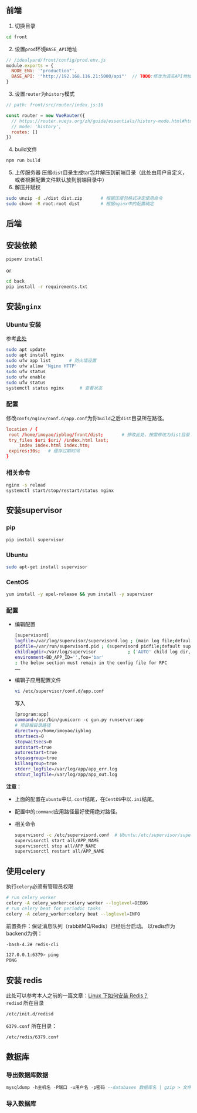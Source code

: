 ## 前端

1. 切换目录
```bash
cd front
```
2. 设置`prod`环境`BASE_API`地址
```javascript
// /idealyard/front/config/prod.env.js
module.exports = {
  NODE_ENV: '"production"',
  BASE_API: '"http://192.168.116.21:5000/api"'  // TODO:修改为真实API地址
}
```
3. 设置`router`为`history`模式
```javascript
// path: front/src/router/index.js:16

const router = new VueRouter({
  // https://router.vuejs.org/zh/guide/essentials/history-mode.html#html5-history-%E6%A8%A1%E5%BC%8F
  // mode: 'history',
  routes: []
})
```
4. build文件
```bash
npm run build
```
5. 上传服务器
压缩`dist`目录生成tar包并解压到前端目录（此处由用户自定义，或者根据配置文件默认放到前端目录中）
6. 解压并赋权
```bash
sudo unzip -d ./dist dist.zip       # 根据压缩包格式决定使用命令
sudo chown -R root:root dist        # 根据nginx中的配置确定
```

## 后端

## 安装依赖
```bash
pipenv install
```
or  
```bash
cd back
pip install -r requirements.txt
```
## 安装`nginx`
### Ubuntu 安装  
参考[此处](https://www.digitalocean.com/community/tutorials/how-to-install-nginx-on-ubuntu-18-04)       
```bash
sudo apt update
sudo apt install nginx
sudo ufw app list       # 防火墙设置
sudo ufw allow 'Nginx HTTP'
sudo ufw status
sudo ufw enable
sudo ufw status
systemctl status nginx      # 查看状态
```
### 配置
修改`confs/nginx/conf.d/app.conf`为你`build`之后`dist`目录所在路径。

```conf
location / {
 root /home/imoyao/iyblog/front/dist;       # 修改此处，按需修改为dist目录
 try_files $uri $uri/ /index.html last;
     index index.html index.htm;
 expires:30s;   # 缓存过期时间
}
```
### 相关命令

```bash
nginx -s reload
systemctl start/stop/restart/status nginx
```

## 安装supervisor
### pip
```bash
pip install supervisor
```
### Ubuntu

```bash
sudo apt-get install supervisor
```
### CentOS

```bash
yum install -y epel-release && yum install -y supervisor
```
### 配置
- 编辑配置
    ```bash
    [supervisord]
    logfile=/var/log/supervisor/supervisord.log ; (main log file;default $CWD/supervisord.log)
    pidfile=/var/run/supervisord.pid ; (supervisord pidfile;default supervisord.pid)
    childlogdir=/var/log/supervisor            ; ('AUTO' child log dir, default $TEMP)
    environment=BD_APP_ID='',foo='bar'                                          # TODO:此处根据实际配置环境变量
    ; the below section must remain in the config file for RPC
    ……
    ```
- 编辑子应用配置文件  
    ```bash
    vi /etc/supervisor/conf.d/app.conf
    ```
    写入  
    ```bash
    [program:app]
    command=/usr/bin/gunicorn -c gun.py runserver:app
    # 项目根目录路径
    directory=/home/imoyao/iyblog
    startsecs=0
    stopwaitsecs=0
    autostart=true
    autorestart=true
    stopasgroup=true
    killasgroup=true
    stderr_logfile=/var/log/app/app_err.log
    stdout_logfile=/var/log/app/app_out.log
    
    ```
**注意**：
- 上面的配置在`ubuntu`中以`.conf`结尾，在`CentOS`中以`.ini`结尾。

- 配置中的`command`应用路径最好使用绝对路径。

- 相关命令

    ```bash
    supervisord -c /etc/supervisord.conf  # Ubuntu:/etc/supervisor/supervisord.conf
    supervisorctl start all/APP_NAME
    supervisorctl stop all/APP_NAME
    supervisorctl restart all/APP_NAME
    ```
## 使用celery
执行`celery`必须有管理员权限
```bash
# run celery worker
celery -A celery_worker:celery worker --loglevel=DEBUG
# run celery beat for periodic tasks
celery -A celery_worker:celery beat --loglevel=INFO
```
前置条件：保证消息队列（rabbitMQ/Redis）已经后台启动。
以redis作为backend为例：
```bash
-bash-4.2# redis-cli

127.0.0.1:6379> ping
PONG
```
## 安装 redis
此处可以参考本人之前的一篇文章：[Linux 下如何安装 Redis？](https://imoyao.github.io/blog/2019-04-11/how-to-install-Redis-on-Linux/)  
`redisd` 所在目录
```bash
/etc/init.d/redisd
```
`6379.conf` 所在目录：
```bash
/etc/redis/6379.conf
```

## 数据库

### 导出数据库数据
```sql
mysqldump -h主机名 -P端口 -u用户名 -p密码 --databases 数据库名 | gzip > 文件名.sql.gz
```
### 导入数据库
```sql

```

